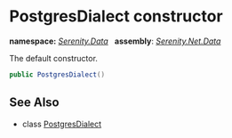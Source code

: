 # PostgresDialect constructor
**namespace:** *[Serenity.Data](../../README.md#serenity.data-namespace)*   **assembly**: *[Serenity.Net.Data](../../README.md)*

The default constructor.

```csharp
public PostgresDialect()
```

## See Also

* class [PostgresDialect](../PostgresDialect.md)
